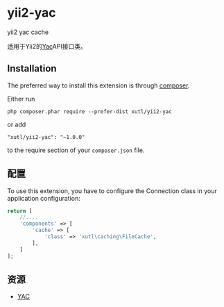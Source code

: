# yii2-yac
yii2 yac cache


适用于Yii2的[Yac](https://github.com/laruence/yac)API接口类。

Installation
------------

The preferred way to install this extension is through [composer](http://getcomposer.org/download/).

Either run

```
php composer.phar require --prefer-dist xutl/yii2-yac
```

or add

```
"xutl/yii2-yac": "~1.0.0"
```

to the require section of your `composer.json` file.

配置
----

To use this extension, you have to configure the Connection class in your application configuration:

```php
return [
    //....
    'components' => [
        'cache' => [
            'class' => 'xutl\caching\FileCache',
        ],
    ]
];
```

资源
-----

* [YAC](https://github.com/laruence/yac)